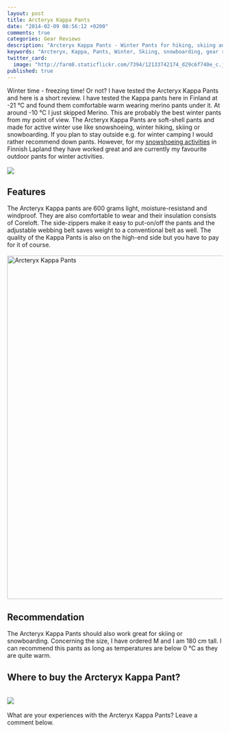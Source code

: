 ```yaml
---
layout: post
title: Arcteryx Kappa Pants
date: "2014-02-09 08:56:12 +0200"
comments: true
categories: Gear Reviews
description: "Arcteryx Kappa Pants - Winter Pants for hiking, skiing and snowboarding"
keywords: "Arcteryx, Kappa, Pants, Winter, Skiing, snowboarding, gear review"
twitter_card: 
  image: "http://farm8.staticflickr.com/7394/12133742174_d29c6f740e_c.jpg"
published: true
---
```


Winter time - freezing time! Or not? I have tested the Arcteryx Kappa Pants and here is a short review. I have tested the Kappa pants here in Finland at -21 °C and found them comfortable warm wearing merino pants under it. At around -10 °C I just skipped Merino. This are probably the best winter pants from my point of view. The Arcteryx Kappa Pants are soft-shell pants and made for active winter use like snowshoeing, winter hiking, skiing or snowboarding. If you plan to stay outside e.g. for winter camping I would rather recommend down pants. However, for my <a href="http://www.hikeventures.com/snowshoeing-and-skiing-in-urho-kekkonen-national-park-and-Saariselka/" target="_self">snowshoeing activities</a>  in Finnish Lapland they have worked great and are currently my favourite outdoor pants for winter activities.<br><br>
<img src="http://farm8.staticflickr.com/7394/12133742174_d29c6f740e_c.jpg">
<!--more-->

## Features
The Arcteryx Kappa pants are 600 grams light, moisture-resistand and windproof. They are also comfortable to wear and their insulation consists of Coreloft. The side-zippers make it easy to put-on/off the pants and the adjustable webbing belt saves weight to a conventional belt as well. The quality of the Kappa Pants is also on the high-end side but you have to pay for it of course. <br><br>
<img src="http://farm3.staticflickr.com/2882/12133360105_becc09d986_c.jpg" width="534" height="800" alt="Arcteryx Kappa Pants">

## Recommendation
The Arcteryx Kappa Pants should also work great for skiing or snowboarding. Concerning the size, I have ordered M and I am 180 cm tall. I can recommend this pants as long as temperatures are below 0 °C as they are quite warm.

## Where to buy the Arcteryx Kappa Pant?
<script type="text/javascript" src="http://www.avantlink.com/api.php?module=ProductSearch&affiliate_id=125311&website_id=150351&merchant_ids&search_results_sort_order=Retail+Price|asc&output=js&search_results_merchant_limit=1&search_advanced_syntax=1&search_results_options=noheader&search_results_count=1&search_results_layout=list&search_results_fields=|Merchant+Name|Product+Name|Retail+Price&search_term=Arcteryx Kappa Pants"></script>
<br>
<a rel="nofollow" href="http://www.amazon.com/gp/product/B009W5YGHC/ref=as_li_tl?ie=UTF8&camp=1789&creative=9325&creativeASIN=B009W5YGHC&linkCode=as2&tag=hikeve-20&linkId=3V4F7CN532M2WDQU"><img border="0" src="http://ws-na.amazon-adsystem.com/widgets/q?_encoding=UTF8&ASIN=B009W5YGHC&Format=_SL250_&ID=AsinImage&MarketPlace=US&ServiceVersion=20070822&WS=1&tag=hikeve-20" ></a><img src="http://ir-na.amazon-adsystem.com/e/ir?t=hikeve-20&l=as2&o=1&a=B009W5YGHC" width="1" height="1" border="0" alt="" style="border:none !important; margin:0px !important;" /><br><br>
What are your experiences with the Arcteryx Kappa Pants? Leave a comment below.
